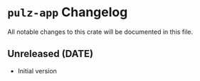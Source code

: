 # `pulz-app` Changelog
All notable changes to this crate will be documented in this file.

## Unreleased (DATE)

 * Initial version

